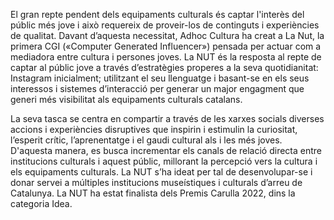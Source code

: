 El gran repte pendent dels equipaments culturals és captar l'interès del públic més jove i això requereix de proveir-los de continguts i experiències de qualitat. Davant d’aquesta necessitat, Adhoc Cultura ha creat a La Nut, la primera CGI («Computer Generated Influencer») pensada per actuar com a mediadora entre cultura i persones joves. La NUT és la resposta al repte de captar al públic jove a través d’estratègies properes a la seva quotidianitat: Instagram inicialment; utilitzant el seu llenguatge i basant-se en els seus interessos i sistemes d’interacció per generar un major engagment que generi més visibilitat als equipaments culturals catalans. 

La seva tasca se centra en compartir a través de les xarxes socials diverses accions i experiències disruptives que inspirin i estimulin la curiositat, l’esperit crític, l’aprenentatge i el gaudi cultural als i les més joves. D'aquesta manera, es busca incrementar els canals de relació directa entre institucions culturals i aquest públic, millorant la percepció vers la cultura i els equipaments culturals. La NUT s’ha ideat per tal de desenvolupar-se i donar servei a múltiples institucions museístiques i culturals d’arreu de Catalunya. La NUT ha estat finalista dels Premis Carulla 2022, dins la categoria Idea. 
